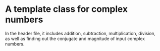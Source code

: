 # A template class for complex numbers 
In the header file, it includes addition, subtraction, multiplication, division, as well as finding out the conjugate and magnitude of input complex numbers. 
